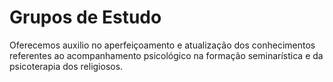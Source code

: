# Grupos de Estudo

Oferecemos auxilio no aperfeiçoamento e atualização dos conhecimentos
referentes ao acompanhamento psicológico na formação seminarística e da
psicoterapia dos religiosos.

